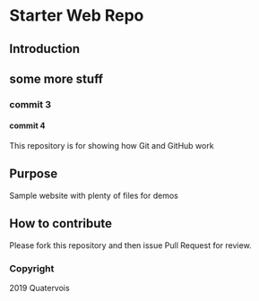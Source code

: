 # Starter Web Repo

## Introduction
## some more stuff

### commit 3

#### commit 4

This repository is for showing how Git and GitHub work

## Purpose

Sample website with plenty of files for demos

## How to contribute

Please fork this repository and then issue Pull Request for review.

### Copyright

2019 Quatervois

